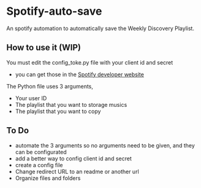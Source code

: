 # Spotify-auto-save
An spotify automation to automatically save the Weekly Discovery Playlist.

## How to use it (WIP)
You must edit the config_toke.py file with your client id and secret
 - you can get those in the <a href="https://developer.spotify.com" target="_blank">Spotify developer website</a>

The Python file uses 3 arguments,
 - Your user ID
 - The playlist that you want to storage musics
 - The playlist that you want to copy

## To Do
 - automate the 3 arguments so no arguments need to be given, and they can be configurated
 - add a better way to config client id and secret
 - create a config file
 - Change redirect URL to an readme or another url
 - Organize files and folders
